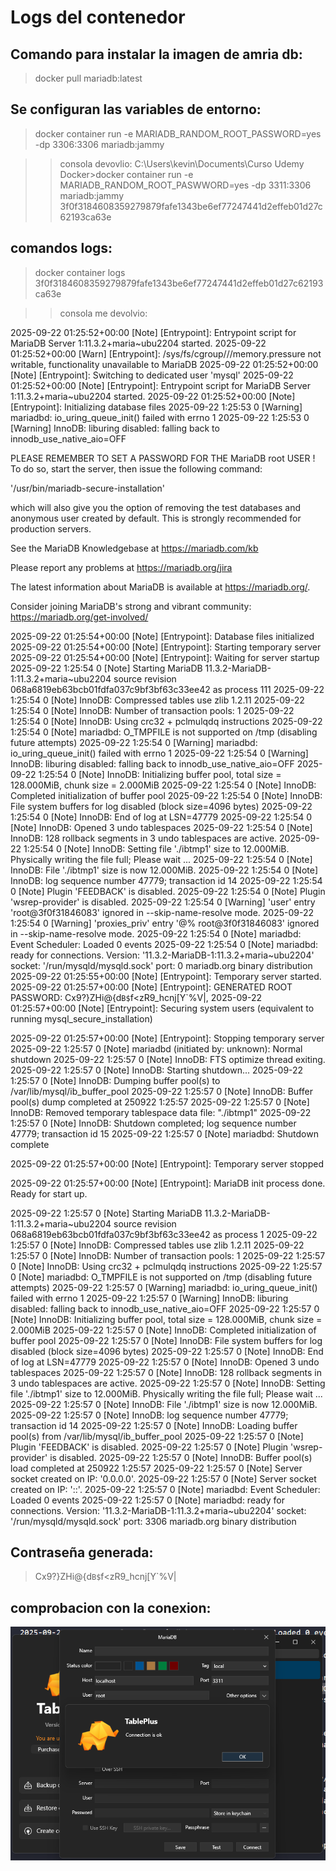 # Logs del contenedor

## Comando para instalar la imagen de amria db:
> docker pull mariadb:latest

## Se configuran las variables de entorno:

> docker container run -e MARIADB_RANDOM_ROOT_PASSWORD=yes -dp 3306:3306 mariadb:jammy

>> consola devovlio:
C:\Users\kevin\Documents\Curso Udemy Docker>docker container run -e MARIADB_RANDOM_ROOT_PASWWORD=yes -dp 3311:3306 mariadb:jammy
3f0f3184608359279879fafe1343be6ef77247441d2effeb01d27c62193ca63e

## comandos logs:

> docker container logs 3f0f3184608359279879fafe1343be6ef77247441d2effeb01d27c62193ca63e

>> consola me devolvio:

2025-09-22 01:25:52+00:00 [Note] [Entrypoint]: Entrypoint script for MariaDB Server 1:11.3.2+maria~ubu2204 started.
2025-09-22 01:25:52+00:00 [Warn] [Entrypoint]: /sys/fs/cgroup///memory.pressure not writable, functionality unavailable to MariaDB
2025-09-22 01:25:52+00:00 [Note] [Entrypoint]: Switching to dedicated user 'mysql'
2025-09-22 01:25:52+00:00 [Note] [Entrypoint]: Entrypoint script for MariaDB Server 1:11.3.2+maria~ubu2204 started.
2025-09-22 01:25:52+00:00 [Note] [Entrypoint]: Initializing database files
2025-09-22  1:25:53 0 [Warning] mariadbd: io_uring_queue_init() failed with errno 1
2025-09-22  1:25:53 0 [Warning] InnoDB: liburing disabled: falling back to innodb_use_native_aio=OFF


PLEASE REMEMBER TO SET A PASSWORD FOR THE MariaDB root USER !
To do so, start the server, then issue the following command:

'/usr/bin/mariadb-secure-installation'

which will also give you the option of removing the test
databases and anonymous user created by default.  This is
strongly recommended for production servers.

See the MariaDB Knowledgebase at https://mariadb.com/kb

Please report any problems at https://mariadb.org/jira

The latest information about MariaDB is available at https://mariadb.org/.

Consider joining MariaDB's strong and vibrant community:
https://mariadb.org/get-involved/

2025-09-22 01:25:54+00:00 [Note] [Entrypoint]: Database files initialized
2025-09-22 01:25:54+00:00 [Note] [Entrypoint]: Starting temporary server
2025-09-22 01:25:54+00:00 [Note] [Entrypoint]: Waiting for server startup
2025-09-22  1:25:54 0 [Note] Starting MariaDB 11.3.2-MariaDB-1:11.3.2+maria~ubu2204 source revision 068a6819eb63bcb01fdfa037c9bf3bf63c33ee42 as process 111
2025-09-22  1:25:54 0 [Note] InnoDB: Compressed tables use zlib 1.2.11
2025-09-22  1:25:54 0 [Note] InnoDB: Number of transaction pools: 1
2025-09-22  1:25:54 0 [Note] InnoDB: Using crc32 + pclmulqdq instructions
2025-09-22  1:25:54 0 [Note] mariadbd: O_TMPFILE is not supported on /tmp (disabling future attempts)
2025-09-22  1:25:54 0 [Warning] mariadbd: io_uring_queue_init() failed with errno 1
2025-09-22  1:25:54 0 [Warning] InnoDB: liburing disabled: falling back to innodb_use_native_aio=OFF
2025-09-22  1:25:54 0 [Note] InnoDB: Initializing buffer pool, total size = 128.000MiB, chunk size = 2.000MiB
2025-09-22  1:25:54 0 [Note] InnoDB: Completed initialization of buffer pool
2025-09-22  1:25:54 0 [Note] InnoDB: File system buffers for log disabled (block size=4096 bytes)
2025-09-22  1:25:54 0 [Note] InnoDB: End of log at LSN=47779
2025-09-22  1:25:54 0 [Note] InnoDB: Opened 3 undo tablespaces
2025-09-22  1:25:54 0 [Note] InnoDB: 128 rollback segments in 3 undo tablespaces are active.
2025-09-22  1:25:54 0 [Note] InnoDB: Setting file './ibtmp1' size to 12.000MiB. Physically writing the file full; Please wait ...
2025-09-22  1:25:54 0 [Note] InnoDB: File './ibtmp1' size is now 12.000MiB.
2025-09-22  1:25:54 0 [Note] InnoDB: log sequence number 47779; transaction id 14
2025-09-22  1:25:54 0 [Note] Plugin 'FEEDBACK' is disabled.
2025-09-22  1:25:54 0 [Note] Plugin 'wsrep-provider' is disabled.
2025-09-22  1:25:54 0 [Warning] 'user' entry 'root@3f0f31846083' ignored in --skip-name-resolve mode.
2025-09-22  1:25:54 0 [Warning] 'proxies_priv' entry '@% root@3f0f31846083' ignored in --skip-name-resolve mode.
2025-09-22  1:25:54 0 [Note] mariadbd: Event Scheduler: Loaded 0 events
2025-09-22  1:25:54 0 [Note] mariadbd: ready for connections.
Version: '11.3.2-MariaDB-1:11.3.2+maria~ubu2204'  socket: '/run/mysqld/mysqld.sock'  port: 0  mariadb.org binary distribution
2025-09-22 01:25:55+00:00 [Note] [Entrypoint]: Temporary server started.
2025-09-22 01:25:57+00:00 [Note] [Entrypoint]: GENERATED ROOT PASSWORD: Cx9?}ZHi@{d`B$`f<zR9_hcnj[Y`%V|,
2025-09-22 01:25:57+00:00 [Note] [Entrypoint]: Securing system users (equivalent to running mysql_secure_installation)      

2025-09-22 01:25:57+00:00 [Note] [Entrypoint]: Stopping temporary server
2025-09-22  1:25:57 0 [Note] mariadbd (initiated by: unknown): Normal shutdown
2025-09-22  1:25:57 0 [Note] InnoDB: FTS optimize thread exiting.
2025-09-22  1:25:57 0 [Note] InnoDB: Starting shutdown...
2025-09-22  1:25:57 0 [Note] InnoDB: Dumping buffer pool(s) to /var/lib/mysql/ib_buffer_pool
2025-09-22  1:25:57 0 [Note] InnoDB: Buffer pool(s) dump completed at 250922  1:25:57
2025-09-22  1:25:57 0 [Note] InnoDB: Removed temporary tablespace data file: "./ibtmp1"
2025-09-22  1:25:57 0 [Note] InnoDB: Shutdown completed; log sequence number 47779; transaction id 15
2025-09-22  1:25:57 0 [Note] mariadbd: Shutdown complete

2025-09-22 01:25:57+00:00 [Note] [Entrypoint]: Temporary server stopped

2025-09-22 01:25:57+00:00 [Note] [Entrypoint]: MariaDB init process done. Ready for start up.

2025-09-22  1:25:57 0 [Note] Starting MariaDB 11.3.2-MariaDB-1:11.3.2+maria~ubu2204 source revision 068a6819eb63bcb01fdfa037c9bf3bf63c33ee42 as process 1
2025-09-22  1:25:57 0 [Note] InnoDB: Compressed tables use zlib 1.2.11
2025-09-22  1:25:57 0 [Note] InnoDB: Number of transaction pools: 1
2025-09-22  1:25:57 0 [Note] InnoDB: Using crc32 + pclmulqdq instructions
2025-09-22  1:25:57 0 [Note] mariadbd: O_TMPFILE is not supported on /tmp (disabling future attempts)
2025-09-22  1:25:57 0 [Warning] mariadbd: io_uring_queue_init() failed with errno 1
2025-09-22  1:25:57 0 [Warning] InnoDB: liburing disabled: falling back to innodb_use_native_aio=OFF
2025-09-22  1:25:57 0 [Note] InnoDB: Initializing buffer pool, total size = 128.000MiB, chunk size = 2.000MiB
2025-09-22  1:25:57 0 [Note] InnoDB: Completed initialization of buffer pool
2025-09-22  1:25:57 0 [Note] InnoDB: File system buffers for log disabled (block size=4096 bytes)
2025-09-22  1:25:57 0 [Note] InnoDB: End of log at LSN=47779
2025-09-22  1:25:57 0 [Note] InnoDB: Opened 3 undo tablespaces
2025-09-22  1:25:57 0 [Note] InnoDB: 128 rollback segments in 3 undo tablespaces are active.
2025-09-22  1:25:57 0 [Note] InnoDB: Setting file './ibtmp1' size to 12.000MiB. Physically writing the file full; Please wait ...
2025-09-22  1:25:57 0 [Note] InnoDB: File './ibtmp1' size is now 12.000MiB.
2025-09-22  1:25:57 0 [Note] InnoDB: log sequence number 47779; transaction id 14
2025-09-22  1:25:57 0 [Note] InnoDB: Loading buffer pool(s) from /var/lib/mysql/ib_buffer_pool
2025-09-22  1:25:57 0 [Note] Plugin 'FEEDBACK' is disabled.
2025-09-22  1:25:57 0 [Note] Plugin 'wsrep-provider' is disabled.
2025-09-22  1:25:57 0 [Note] InnoDB: Buffer pool(s) load completed at 250922  1:25:57
2025-09-22  1:25:57 0 [Note] Server socket created on IP: '0.0.0.0'.
2025-09-22  1:25:57 0 [Note] Server socket created on IP: '::'.
2025-09-22  1:25:57 0 [Note] mariadbd: Event Scheduler: Loaded 0 events
2025-09-22  1:25:57 0 [Note] mariadbd: ready for connections.
Version: '11.3.2-MariaDB-1:11.3.2+maria~ubu2204'  socket: '/run/mysqld/mysqld.sock'  port: 3306  mariadb.org binary distribution

## Contraseña generada:
> Cx9?}ZHi@{d`B$`f<zR9_hcnj[Y`%V|

## comprobacion con la conexion:

![alt text](../screenshots-Lesson-1/image15.png)